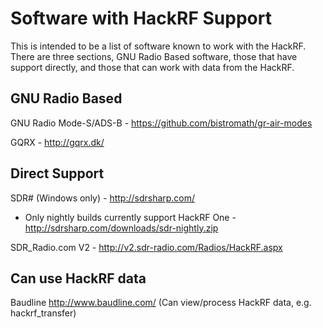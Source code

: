 # Software with HackRF Support
This is intended to be a list of software known to work with the HackRF. There are three sections, GNU Radio Based software, those that have support directly, and those that can work with data from the HackRF.

## GNU Radio Based
GNU Radio Mode-S/ADS-B - https://github.com/bistromath/gr-air-modes

GQRX - http://gqrx.dk/

## Direct Support
SDR# (Windows only) - http://sdrsharp.com/
  * Only nightly builds currently support HackRF One - http://sdrsharp.com/downloads/sdr-nightly.zip

SDR_Radio.com V2 - http://v2.sdr-radio.com/Radios/HackRF.aspx

## Can use HackRF data

Baudline http://www.baudline.com/  (Can view/process HackRF data, e.g. hackrf_transfer)